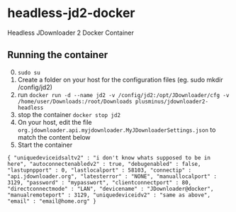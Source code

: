 # headless-jd2-docker
Headless JDownloader 2 Docker Container

## Running the container
0. `sudo su`
1. Create a folder on your host for the configuration files (eg. sudo mkdir /config/jd2)
2. run `docker run -d --name jd2 -v /config/jd2:/opt/JDownloader/cfg -v /home/user/Downloads:/root/Downloads plusminus/jdownloader2-headless`
3. stop the container `docker stop jd2`
4. On your host, edit the file `org.jdownloader.api.myjdownloader.MyJDownloaderSettings.json` to match the content below
5. Start the container

`{
  "uniquedeviceidsaltv2" : "i don't know whats supposed to be in here",
  "autoconnectenabledv2" : true,
  "debugenabled" : false,
  "lastupnpport" : 0,
  "lastlocalport" : 58103,
  "connectip" : "api.jdownloader.org",
  "latesterror" : "NONE",
  "manuallocalport" : 3129,
  "password" : "mypasswort",
  "clientconnectport" : 80,
  "directconnectmode" : "LAN",
  "devicename" : "JDownloader@docker",
  "manualremoteport" : 3129,
  "uniquedeviceidv2" : "same as above",
  "email" : "email@home.org"
}`


